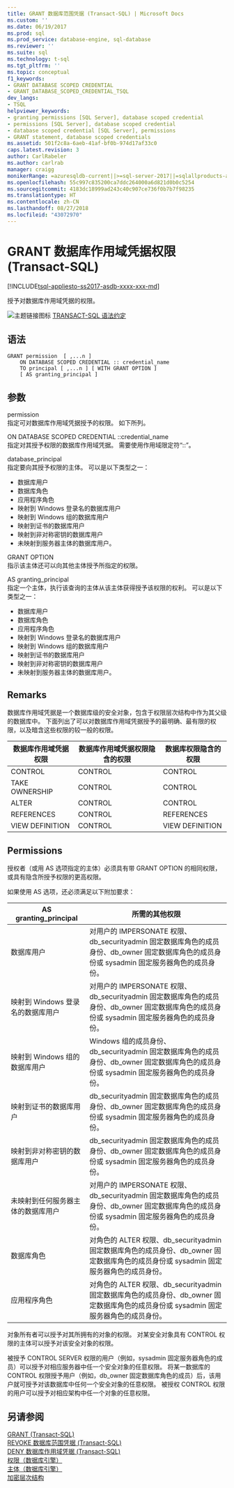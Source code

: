 ```yaml
---
title: GRANT 数据库范围凭据 (Transact-SQL) | Microsoft Docs
ms.custom: ''
ms.date: 06/19/2017
ms.prod: sql
ms.prod_service: database-engine, sql-database
ms.reviewer: ''
ms.suite: sql
ms.technology: t-sql
ms.tgt_pltfrm: ''
ms.topic: conceptual
f1_keywords:
- GRANT DATABASE SCOPED CREDENTIAL
- GRANT_DATABASE_SCOPED_CREDENTIAL_TSQL
dev_langs:
- TSQL
helpviewer_keywords:
- granting permissions [SQL Server], database scoped credential
- permissions [SQL Server], database scoped credential
- database scoped credential [SQL Server], permissions
- GRANT statement, database scoped credentials
ms.assetid: 501f2c8a-6aeb-41af-bf0b-974d17af33c0
caps.latest.revision: 3
author: CarlRabeler
ms.author: carlrab
manager: craigg
monikerRange: =azuresqldb-current||>=sql-server-2017||=sqlallproducts-allversions||>=sql-server-linux-2017||=azuresqldb-mi-current
ms.openlocfilehash: 55c997c835200ca7ddc264000a6d821d0b0c5254
ms.sourcegitcommit: 4183dc18999ad243c40c907ce736f0b7b7f98235
ms.translationtype: HT
ms.contentlocale: zh-CN
ms.lasthandoff: 08/27/2018
ms.locfileid: "43072970"
---
```

# <a name="grant-database-scoped-credential-permissions-transact-sql"></a>GRANT 数据库作用域凭据权限 (Transact-SQL)
[!INCLUDE[tsql-appliesto-ss2017-asdb-xxxx-xxx-md](../../includes/tsql-appliesto-ss2017-asdb-xxxx-xxx-md.md)]

  授予对数据库作用域凭据的权限。 
  
 ![主题链接图标](../../database-engine/configure-windows/media/topic-link.gif "主题链接图标") [TRANSACT-SQL 语法约定](../../t-sql/language-elements/transact-sql-syntax-conventions-transact-sql.md)  
  
## <a name="syntax"></a>语法  
  
```  
GRANT permission  [ ,...n ]    
    ON DATABASE SCOPED CREDENTIAL :: credential_name   
    TO principal [ ,...n ] [ WITH GRANT OPTION ]   
    [ AS granting_principal ]   
```  
  
## <a name="arguments"></a>参数  
 permission  
 指定可对数据库作用域凭据授予的权限。 如下所列。  
  
 ON DATABASE SCOPED CREDENTIAL ::credential_name  
 指定对其授予权限的数据库作用域凭据。 需要使用作用域限定符“::”。  
  
 database_principal  
 指定要向其授予权限的主体。 可以是以下类型之一：  
  
-   数据库用户  
-   数据库角色  
-   应用程序角色  
-   映射到 Windows 登录名的数据库用户  
-   映射到 Windows 组的数据库用户  
-   映射到证书的数据库用户  
-   映射到非对称密钥的数据库用户  
-   未映射到服务器主体的数据库用户。  
  
GRANT OPTION  
 指示该主体还可以向其他主体授予所指定的权限。  
  
AS granting_principal  
 指定一个主体，执行该查询的主体从该主体获得授予该权限的权利。 可以是以下类型之一：  
  
-   数据库用户  
-   数据库角色  
-   应用程序角色  
-   映射到 Windows 登录名的数据库用户  
-   映射到 Windows 组的数据库用户  
-   映射到证书的数据库用户  
-   映射到非对称密钥的数据库用户  
-   未映射到服务器主体的数据库用户。  
  
## <a name="remarks"></a>Remarks  
 数据库作用域凭据是一个数据库级的安全对象，包含于权限层次结构中作为其父级的数据库中。 下面列出了可以对数据库作用域凭据授予的最明确、最有限的权限，以及暗含这些权限的较一般的权限。  
  
|数据库作用域凭据权限|数据库作用域凭据权限隐含的权限|数据库权限隐含的权限|  
|----------------------------|---------------------------------------|------------------------------------|  
|CONTROL|CONTROL|CONTROL|  
|TAKE OWNERSHIP|CONTROL|CONTROL|  
|ALTER|CONTROL|CONTROL|  
|REFERENCES|CONTROL|REFERENCES|  
|VIEW DEFINITION|CONTROL|VIEW DEFINITION|  
  
## <a name="permissions"></a>Permissions  
 授权者（或用 AS 选项指定的主体）必须具有带 GRANT OPTION 的相同权限，或具有隐含所授予权限的更高权限。  
  
 如果使用 AS 选项，还必须满足以下附加要求：  
  
|AS granting_principal|所需的其他权限|  
|------------------------------|------------------------------------|  
|数据库用户|对用户的 IMPERSONATE 权限、db_securityadmin 固定数据库角色的成员身份、db_owner 固定数据库角色的成员身份或 sysadmin 固定服务器角色的成员身份。|  
|映射到 Windows 登录名的数据库用户|对用户的 IMPERSONATE 权限、db_securityadmin 固定数据库角色的成员身份、db_owner 固定数据库角色的成员身份或 sysadmin 固定服务器角色的成员身份。|  
|映射到 Windows 组的数据库用户|Windows 组的成员身份、db_securityadmin 固定数据库角色的成员身份、db_owner 固定数据库角色的成员身份或 sysadmin 固定服务器角色的成员身份。|  
|映射到证书的数据库用户|db_securityadmin 固定数据库角色的成员身份、db_owner 固定数据库角色的成员身份或 sysadmin 固定服务器角色的成员身份。|  
|映射到非对称密钥的数据库用户|db_securityadmin 固定数据库角色的成员身份、db_owner 固定数据库角色的成员身份或 sysadmin 固定服务器角色的成员身份。|  
|未映射到任何服务器主体的数据库用户|对用户的 IMPERSONATE 权限、db_securityadmin 固定数据库角色的成员身份、db_owner 固定数据库角色的成员身份或 sysadmin 固定服务器角色的成员身份。|  
|数据库角色|对角色的 ALTER 权限、db_securityadmin 固定数据库角色的成员身份、db_owner 固定数据库角色的成员身份或 sysadmin 固定服务器角色的成员身份。|  
|应用程序角色|对角色的 ALTER 权限、db_securityadmin 固定数据库角色的成员身份、db_owner 固定数据库角色的成员身份或 sysadmin 固定服务器角色的成员身份。|  
  
 对象所有者可以授予对其所拥有的对象的权限。 对某安全对象具有 CONTROL 权限的主体可以授予对该安全对象的权限。  
  
 被授予 CONTROL SERVER 权限的用户（例如，sysadmin 固定服务器角色的成员）可以授予对相应服务器中任一个安全对象的任意权限。 将某一数据库的 CONTROL 权限授予用户（例如，db_owner 固定数据库角色的成员）后，该用户就可授予对该数据库中任何一个安全对象的任意权限。 被授权 CONTROL 权限的用户可以授予对相应架构中任一个对象的任意权限。  
  
## <a name="see-also"></a>另请参阅  
 [GRANT (Transact-SQL)](../../t-sql/statements/grant-transact-sql.md)   
 [REVOKE 数据库范围凭据 (Transact-SQL)](../../t-sql/statements/revoke-database-scoped-credential-transact-sql.md)   
 [DENY 数据库作用域凭据 (Transact-SQL)](../../t-sql/statements/deny-database-scoped-credential-transact-sql.md)   
 [权限（数据库引擎）](../../relational-databases/security/permissions-database-engine.md)   
 [主体（数据库引擎）](../../relational-databases/security/authentication-access/principals-database-engine.md)   
 [加密层次结构](../../relational-databases/security/encryption/encryption-hierarchy.md)  
  
  
